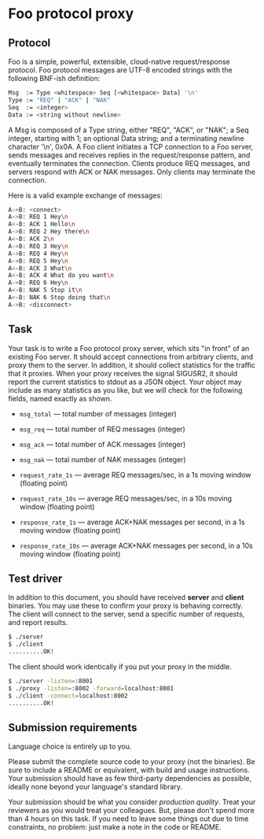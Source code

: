 # Foo protocol proxy

## Protocol

Foo is a simple, powerful, extensible, cloud-native request/response protocol.
Foo protocol messages are UTF-8 encoded strings with the following BNF-ish
definition:

```bash
Msg  := Type <whitespace> Seq [<whitespace> Data] '\n'
Type := "REQ" | "ACK" | "NAK"
Seq  := <integer>
Data := <string without newline>
```

A Msg is composed of a Type string, either "REQ", "ACK", or "NAK"; a Seq
integer, starting with 1; an optional Data string; and a terminating newline
character '\n', 0x0A. 
A Foo client initiates a TCP connection to a Foo server, sends messages and
receives replies in the request/response pattern, and eventually terminates the
connection. Clients produce REQ messages, and servers respond with ACK or NAK
messages. Only clients may terminate the connection.

Here is a valid example exchange of messages:

```bash
A->B: <connect>
A->B: REQ 1 Hey\n
A<-B: ACK 1 Hello\n
A->B: REQ 2 Hey there\n
A<-B: ACK 2\n
A->B: REQ 3 Hey\n
A->B: REQ 4 Hey\n
A->B: REQ 5 Hey\n
A<-B: ACK 3 What\n
A<-B: ACK 4 What do you want\n
A->B: REQ 6 Hey\n
A<-B: NAK 5 Stop it\n
A<-B: NAK 6 Stop doing that\n
A->B: <disconnect>
```

## Task

Your task is to write a Foo protocol proxy server, which sits "in front" of an
existing Foo server. It should accept connections from arbitrary clients, and
proxy them to the server.
In addition, it should collect statistics for the traffic that it proxies.
When your proxy receives the signal SIGUSR2, it should report the current
statistics to stdout as a JSON object.
Your object may include as many statistics as you like, but we will check for
the following fields, named exactly as shown.

-   `msg_total` — total number of messages (integer)

-   `msg_req` — total number of REQ messages (integer)

-   `msg_ack` — total number of ACK messages (integer)

-   `msg_nak` — total number of NAK messages (integer)

-   `request_rate_1s` — average REQ messages/sec,
    in a 1s moving window (floating point)

-   `request_rate_10s` — average REQ messages/sec,
    in a 10s moving window (floating point)

-   `response_rate_1s` — average ACK+NAK messages per second,
    in a 1s moving window (floating point)

-   `response_rate_10s` — average ACK+NAK messages per second,
    in a 10s moving window (floating point)

## Test driver

In addition to this document, you should have received **server** and
**client** binaries. You may use these to confirm your proxy is behaving
correctly. The client will connect to the server, send a specific number of
requests, and report results.

```bash
$ ./server
$ ./client
..........OK!
```

The client should work identically if you put your proxy in the middle.

```bash
$ ./server -listen=:8001
$ ./proxy -listen=:8002 -forward=localhost:8001
$ ./client -connect=localhost:8002
..........OK!
```

## Submission requirements

Language choice is entirely up to you.

Please submit the complete source code to your proxy (not the binaries).
Be sure to include a README or equivalent, with build and usage instructions.
Your submission should have as few third-party dependencies as possible,
ideally none beyond your language's standard library.

Your submission should be what you consider _production quality_.
Treat your reviewers as you would treat your colleagues.
But, please don't spend more than 4 hours on this task.
If you need to leave some things out due to time constraints, no problem:
just make a note in the code or README.
